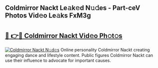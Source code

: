 ## Coldmirror Nackt Le𝚊k𝚎d N𝚞𝚍es - Part-ceV Photos Vid𝚎o Le𝚊ks FxM3g

# <h2><a href="http://fb9vq7.evod.top/?m=Coldmirror+Nackt">🔗 👉🔴 Coldmirror Nackt Vid𝚎o Ph𝚘t𝚘s</a></h2>

[![Coldmirror Nackt N𝚞d𝚎s](https://i.imgur.com/8V9OHl7.gif)](http://fb9vq7.evod.top/?m=Coldmirror+Nackt)
Online personality Coldmirror Nackt creating engaging dance and lifestyle content. Public figures Coldmirror Nackt can use their influence to advocate for important causes. 
